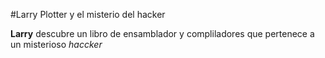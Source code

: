 #Larry Plotter y el misterio del hacker

**Larry** descubre un libro de ensamblador y compliladores que pertenece a un misterioso *haccker*

